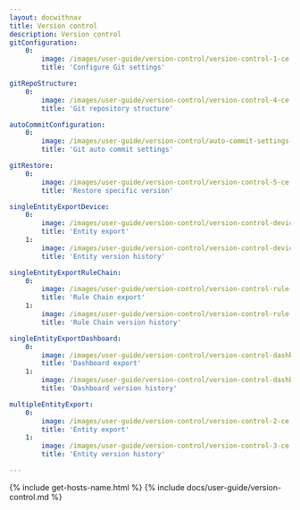 ```yaml
---
layout: docwithnav
title: Version control
description: Version control
gitConfiguration:
    0:
        image: /images/user-guide/version-control/version-control-1-ce.png 
        title: 'Configure Git settings'

gitRepoStructure:
    0:
        image: /images/user-guide/version-control/version-control-4-ce.png 
        title: 'Git repository structure'

autoCommitConfiguration:
    0:
        image: /images/user-guide/version-control/auto-commit-settings-1-ce.png
        title: 'Git auto commit settings'

gitRestore:
    0:
        image: /images/user-guide/version-control/version-control-5-ce.png
        title: 'Restore specific version'

singleEntityExportDevice:
    0:
        image: /images/user-guide/version-control/version-control-devices-1-ce.png
        title: 'Entity export'
    1:
        image: /images/user-guide/version-control/version-control-devices-2-ce.png
        title: 'Entity version history'

singleEntityExportRuleChain:
    0:
        image: /images/user-guide/version-control/version-control-rule-chain-1-ce.png
        title: 'Rule Chain export'
    1:
        image: /images/user-guide/version-control/version-control-rule-chain-2-ce.png
        title: 'Rule Chain version history'

singleEntityExportDashboard:
    0:
        image: /images/user-guide/version-control/version-control-dashboard-1-ce.png
        title: 'Dashboard export'
    1:
        image: /images/user-guide/version-control/version-control-dashboard-2-ce.png
        title: 'Dashboard version history'

multipleEntityExport:
    0:
        image: /images/user-guide/version-control/version-control-2-ce.png
        title: 'Entity export'
    1:
        image: /images/user-guide/version-control/version-control-3-ce.png
        title: 'Entity version history'

---
```


{% include get-hosts-name.html %}
{% include docs/user-guide/version-control.md %}